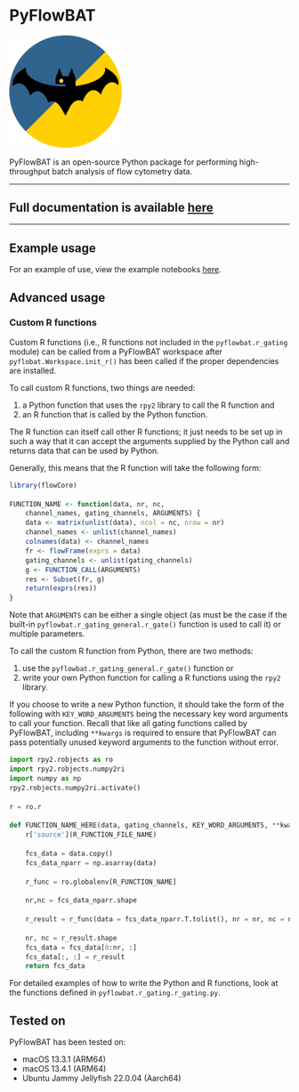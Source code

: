 # PyFlowBAT

<img src="./resources/pyflowbat-logo.png" width=40% height=40%>

PyFlowBAT is an open-source Python package for performing high-throughput batch analysis of flow cytometry data.

---

## Full documentation is available [here](https://elliberes.me/pyflowbat-docs)

---

## Example usage

For an example of use, view the example notebooks [here](https://github.com/ellifteria/pyflowbat-examples).

## Advanced usage

### Custom R functions

<!-- [ ] make sure below instructions are actually CORRECT -->

Custom R functions (i.e., R functions not included in the `pyflowbat.r_gating` module) can be called from a PyFlowBAT workspace after `pyflobat.Workspace.init_r()` has been called if the proper dependencies are installed.

To call custom R functions, two things are needed:

1. a Python function that uses the `rpy2` library to call the R function and
2. an R function that is called by the Python function.

The R function can itself call other R functions; it just needs to be set up in such a way that it can accept the arguments supplied by the Python call and returns data that can be used by Python.

Generally, this means that the R function will take the following form:

```R
library(flowCore)

FUNCTION_NAME <- function(data, nr, nc,
    channel_names, gating_channels, ARGUMENTS) {
    data <- matrix(unlist(data), ncol = nc, nrow = nr)
    channel_names <- unlist(channel_names)
    colnames(data) <- channel_names
    fr <- flowFrame(exprs = data)
    gating_channels <- unlist(gating_channels)
    g <- FUNCTION_CALL(ARGUMENTS)
    res <- Subset(fr, g)
    return(exprs(res))
}
```

Note that `ARGUMENTS` can be either a single object (as must be the case if the built-in `pyflowbat.r_gating_general.r_gate()` function is used to call it) or multiple parameters.

To call the custom R function from Python, there are two methods:

1. use the `pyflowbat.r_gating_general.r_gate()` function or
2. write your own Python function for calling a R functions using the `rpy2` library.

If you choose to write a new Python function, it should take the form of the following with `KEY_WORD_ARGUMENTS` being the necessary key word arguments to call your function.
Recall that like all gating functions called by PyFlowBAT, including `**kwargs` is required to ensure that PyFlowBAT can pass potentially unused keyword arguments to the function without error.

```python
import rpy2.robjects as ro
import rpy2.robjects.numpy2ri
import numpy as np
rpy2.robjects.numpy2ri.activate()

r = ro.r

def FUNCTION_NAME_HERE(data, gating_channels, KEY_WORD_ARGUMENTS, **kwargs):
    r['source'](R_FUNCTION_FILE_NAME)

    fcs_data = data.copy()
    fcs_data_nparr = np.asarray(data)

    r_func = ro.globalenv[R_FUNCTION_NAME]

    nr,nc = fcs_data_nparr.shape

    r_result = r_func(data = fcs_data_nparr.T.tolist(), nr = nr, nc = nc, channel_names = list(fcs_data.channels), gating_channels = gating_channels, KEY_WORD_ARGUMENTS)

    nr, nc = r_result.shape
    fcs_data = fcs_data[0:nr, :]
    fcs_data[:, :] = r_result
    return fcs_data
```

For detailed examples of how to write the Python and R functions, look at the functions defined in `pyflowbat.r_gating.r_gating.py`.

## Tested on

PyFlowBAT has been tested on:

- macOS 13.3.1 (ARM64)
- macOS 13.4.1 (ARM64)
- Ubuntu Jammy Jellyfish 22.0.04 (Aarch64)
